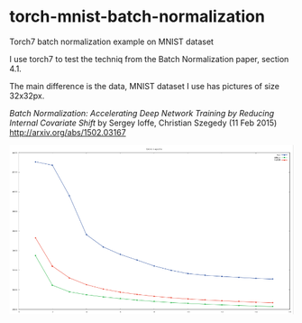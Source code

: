 # torch-mnist-batch-normalization
Torch7 batch normalization example on MNIST dataset

I use torch7 to test the techniq from the Batch Normalization paper, section 4.1.

The main difference is the data, MNIST dataset I use has pictures of size 32x32px.

*Batch Normalization: Accelerating Deep Network Training by Reducing Internal Covariate Shift*
by Sergey Ioffe, Christian Szegedy (11 Feb 2015)
http://arxiv.org/abs/1502.03167

![Example results](bn-graph.png)

